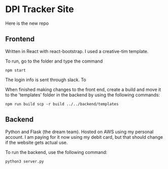 # DPI Tracker Site

Here is the new repo

## Frontend

Written in React with react-bootstrap.  I used a creative-tim template.

To run, go to the folder and type the command 

`
npm start
`

The login info is sent through slack.  To 

When finished making changes to the front end, create a build and move it to the 'templates' folder in the backend by using the following commands:

`
npm run build
scp -r build ../../backend/templates
`

## Backend

Python and Flask (the dream team).  Hosted on AWS using my personal account.  I am paying for it now using my debit card, but that should change if the website gets actual use.

To run the backend, use the following command:

`
python3 server.py
`

